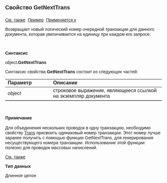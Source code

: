 ﻿<html>
<head>
<title>Документ\GetNextTrans</title>
</head>

<body>

<p><font size="4" face="Arial"><strong>Свойство GetNextTrans<br>
<br>
</strong></font><font face="Arial"><a href="../Asdoc.html">См. также</a>&nbsp;
<u>Пример</u>&nbsp; <a href="../Asdoc.html">Применяется к</a></font></p>

<p><font face="Arial">Возвращает новый логический номер очередной 
транзакции для данного документа, которая увеличивается на единицу при каждом 
его запросе.</font></p>

<p class="label">&nbsp;</p>

<p class="label"><font face="Arial"><b>Синтаксис</b></font></p>

<p><font face="Arial"><em>object</em><strong>.GetNextTrans</strong></font></p>

<p><font face="Arial">Синтаксис свойства <strong>GetNextTrans</strong>
состоит из следующих частей:</font></p>

<table border="1" cellPadding="5" cols="2" frame="below" rules="rows">
<TBODY>
  <tr vAlign="top">
    <td class="label" width="29%"><font face="Arial"><b>Параметр</b></font></td>
    <td class="label" width="71%"><font face="Arial"><strong>Описание</strong></font></td>
  </tr>
  <tr>
    <td width="29%"><font face="Arial"><em>object</em></font></td>
    <td width="71%"><font face="Arial">строковое выражение, являющееся 
	ссылкой на экземпляр документа</font></td>
  </tr>
</TBODY>
</table>

<p class="label">&nbsp;</p>

<p class="label"><font face="Arial"><b>Примечание<br>
<br>
</b>Для объединения нескольких проводок в одну транзакцию, необходимо свойству <a href="../ASFACT/Trans.html">
Trans</a>
присвоить одинаковый номер транзакции. Этот номер лучше заранее получить с 
помощью функции GetNextTrans, для генерирования несуществующего номера 
транзакции. Использование этой функции полезно для проводок массовых начислений.</font></p>

<p class="label"><font face="Arial"><a href="../ASFACT/Trans.html">См. 
также<br>
</a></font></p>

<p class="label"><font face="Arial"><b>Тип данных</b></font></p>

<p class="label"><font face="Arial">Длинное целое</font></p>
</body>
</html>
